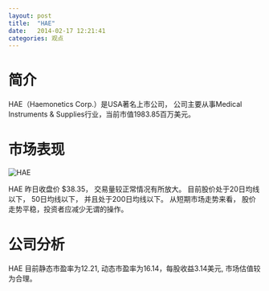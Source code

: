 ```yaml
---
layout: post
title:  "HAE"
date:   2014-02-17 12:21:41
categories: 观点
---
```


# 简介
HAE（Haemonetics Corp.）是USA著名上市公司，
公司主要从事Medical Instruments & Supplies行业，当前市值1983.85百万美元。

# 市场表现

![HAE](http://finviz.com/chart.ashx?t=HAE&ty=c&ta=1&p=d&s=l)

HAE 昨日收盘价 $38.35，
交易量较正常情况有所放大。
目前股价处于20日均线以下，
50日均线以下，
并且处于200日均线以下。
从短期市场走势来看，
股价走势平稳，投资者应减少无谓的操作。

# 公司分析
HAE 目前静态市盈率为12.21, 动态市盈率为16.14，每股收益3.14美元,
市场估值较为合理。
